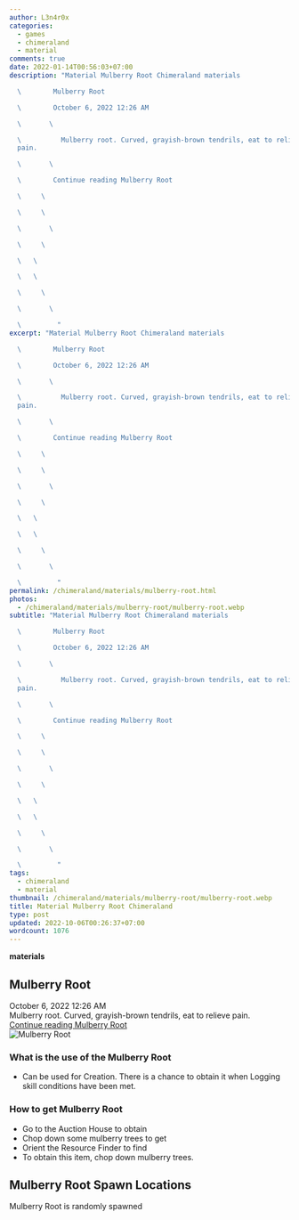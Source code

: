 ```yaml
---
author: L3n4r0x
categories:
  - games
  - chimeraland
  - material
comments: true
date: 2022-01-14T00:56:03+07:00
description: "Material Mulberry Root Chimeraland materials

  \        Mulberry Root

  \        October 6, 2022 12:26 AM

  \       \ 

  \          Mulberry root. Curved, grayish-brown tendrils, eat to relieve
  pain.

  \       \ 

  \        Continue reading Mulberry Root

  \     \ 

  \     \ 

  \       \ 

  \     \ 

  \   \ 

  \   \ 

  \     \ 

  \       \ 

  \         "
excerpt: "Material Mulberry Root Chimeraland materials

  \        Mulberry Root

  \        October 6, 2022 12:26 AM

  \       \ 

  \          Mulberry root. Curved, grayish-brown tendrils, eat to relieve
  pain.

  \       \ 

  \        Continue reading Mulberry Root

  \     \ 

  \     \ 

  \       \ 

  \     \ 

  \   \ 

  \   \ 

  \     \ 

  \       \ 

  \         "
permalink: /chimeraland/materials/mulberry-root.html
photos:
  - /chimeraland/materials/mulberry-root/mulberry-root.webp
subtitle: "Material Mulberry Root Chimeraland materials

  \        Mulberry Root

  \        October 6, 2022 12:26 AM

  \       \ 

  \          Mulberry root. Curved, grayish-brown tendrils, eat to relieve
  pain.

  \       \ 

  \        Continue reading Mulberry Root

  \     \ 

  \     \ 

  \       \ 

  \     \ 

  \   \ 

  \   \ 

  \     \ 

  \       \ 

  \         "
tags:
  - chimeraland
  - material
thumbnail: /chimeraland/materials/mulberry-root/mulberry-root.webp
title: Material Mulberry Root Chimeraland
type: post
updated: 2022-10-06T00:26:37+07:00
wordcount: 1076
---
```


<link
  rel="stylesheet"
  href="https://rawcdn.githack.com/dimaslanjaka/Web-Manajemen/870a349/css/bootstrap-5-3-0-alpha3-wrapper.css"
/>
<section id="bootstrap-wrapper">
  <div data-bs-theme="dark">
    <div
      class="row g-0 border rounded overflow-hidden flex-md-row mb-4 shadow-sm position-relative bg-dark text-light"
    >
      <div class="col p-4 d-flex flex-column position-static">
        <strong class="d-inline-block mb-2 text-success">materials</strong>
        <h2 class="mb-0">Mulberry Root</h2>
        <div class="mb-1 text-muted">October 6, 2022 12:26 AM</div>
        <div class="mb-2 border p-1">
          Mulberry root. Curved, grayish-brown tendrils, eat to relieve pain.
        </div>
        <a
          href="/chimeraland/materials/mulberry-root.html"
          class="stretched-link d-none text-primary"
          >Continue reading Mulberry Root</a
        >
      </div>
      <div class="col-auto d-none d-md-block d-lg-block">
        <img
          src="https://www.webmanajemen.com/chimeraland/materials/mulberry-root/mulberry-root.webp"
          alt="Mulberry Root"
        />
      </div>
    </div>
    <div class="row">
      <div class="col-lg-6 col-12 mb-2">
        <div class="card">
          <div class="card-body">
            <h3 class="card-title">What is the use of the Mulberry Root</h3>
            <div class="card-text">
              <ul>
                <li>
                  Can be used for Creation. There is a chance to obtain it when
                  Logging skill conditions have been met.
                </li>
              </ul>
            </div>
          </div>
        </div>
      </div>
      <div class="col-lg-6 col-12 mb-2">
        <div class="card">
          <div class="card-body">
            <h3 class="card-title">How to get Mulberry Root</h3>
            <div class="card-text">
              <ul>
                <li>Go to the Auction House to obtain</li>
                <li>Chop down some mulberry trees to get</li>
                <li>Orient the Resource Finder to find</li>
                <li>To obtain this item, chop down mulberry trees.</li>
              </ul>
            </div>
          </div>
        </div>
      </div>
      <div class="col-12 mb-2">
        <h2>Mulberry Root Spawn Locations</h2>
        <p>Mulberry Root is randomly spawned</p>
      </div>
    </div>
  </div>
</section>